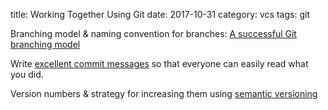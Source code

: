 title: Working Together Using Git
date: 2017-10-31
category: vcs
tags: git

Branching model & naming convention for branches: [A successful Git
branching
model](http://nvie.com/posts/a-successful-git-branching-model/)

Write [excellent commit
messages](http://skybert.net/vcs/excellent-commit-messages/) so that
everyone can easily read what you did.

Version numbers & strategy for increasing them using [semantic
versioning](http://semver.org/)
